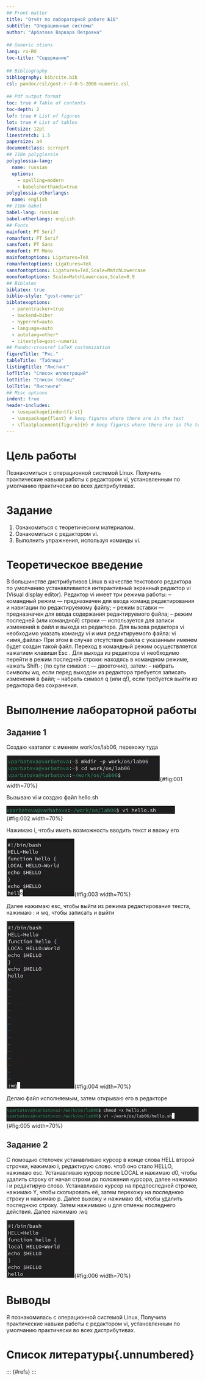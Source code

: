 ```yaml
---
## Front matter
title: "Отчёт по лабораторной работе №10"
subtitle: "Операционные системы"
author: "Арбатова Варвара Петровна"

## Generic otions
lang: ru-RU
toc-title: "Содержание"

## Bibliography
bibliography: bib/cite.bib
csl: pandoc/csl/gost-r-7-0-5-2008-numeric.csl

## Pdf output format
toc: true # Table of contents
toc-depth: 2
lof: true # List of figures
lot: true # List of tables
fontsize: 12pt
linestretch: 1.5
papersize: a4
documentclass: scrreprt
## I18n polyglossia
polyglossia-lang:
  name: russian
  options:
	- spelling=modern
	- babelshorthands=true
polyglossia-otherlangs:
  name: english
## I18n babel
babel-lang: russian
babel-otherlangs: english
## Fonts
mainfont: PT Serif
romanfont: PT Serif
sansfont: PT Sans
monofont: PT Mono
mainfontoptions: Ligatures=TeX
romanfontoptions: Ligatures=TeX
sansfontoptions: Ligatures=TeX,Scale=MatchLowercase
monofontoptions: Scale=MatchLowercase,Scale=0.9
## Biblatex
biblatex: true
biblio-style: "gost-numeric"
biblatexoptions:
  - parentracker=true
  - backend=biber
  - hyperref=auto
  - language=auto
  - autolang=other*
  - citestyle=gost-numeric
## Pandoc-crossref LaTeX customization
figureTitle: "Рис."
tableTitle: "Таблица"
listingTitle: "Листинг"
lofTitle: "Список иллюстраций"
lotTitle: "Список таблиц"
lolTitle: "Листинги"
## Misc options
indent: true
header-includes:
  - \usepackage{indentfirst}
  - \usepackage{float} # keep figures where there are in the text
  - \floatplacement{figure}{H} # keep figures where there are in the text
---
```


# Цель работы

Познакомиться с операционной системой Linux. Получить практические навыки работы с редактором vi, установленным по умолчанию практически во всех дистрибутивах.

# Задание

1. Ознакомиться с теоретическим материалом.
2. Ознакомиться с редактором vi.
3. Выполнить упражнения, используя команды vi.

# Теоретическое введение

В большинстве дистрибутивов Linux в качестве текстового редактора по умолчанию
устанавливается интерактивный экранный редактор vi (Visual display editor).
Редактор vi имеет три режима работы:
– командный режим — предназначен для ввода команд редактирования и навигации по
редактируемому файлу;
– режим вставки — предназначен для ввода содержания редактируемого файла;
– режим последней (или командной) строки — используется для записи изменений в файл
и выхода из редактора.
Для вызова редактора vi необходимо указать команду vi и имя редактируемого файла:
vi <имя_файла>
При этом в случае отсутствия файла с указанным именем будет создан такой файл.
Переход в командный режим осуществляется нажатием клавиши Esc . Для выхода из
редактора vi необходимо перейти в режим последней строки: находясь в командном
режиме, нажать Shift-; (по сути символ : — двоеточие), затем:
– набрать символы wq, если перед выходом из редактора требуется записать изменения
в файл;
– набрать символ q (или q!), если требуется выйти из редактора без сохранения.

# Выполнение лабораторной работы

## Задание 1

Создаю кааталог с именем work/os/lab06, перехожу туда

![Создание каталога и переход туда](image/1.jpg){#fig:001 width=70%}

Вызываю vi и создаю файл hello.sh

![Вызов vi](image/2.jpg){#fig:002 width=70%}

Нажимаю i, чтобы иметь возможность вводить текст и ввожу его

![Ввод текста](image/3.jpg){#fig:003 width=70%}

Далее нажимаю esc, чтобы выйти из режима редактирования текста, нажимаю : и wq, чтобы записать и выйти

![Записать и выйти](image/4.jpg){#fig:004 width=70%}

Делаю файл исполняемым, затем открываю его в редакторе

![Делаю файл исполняемым](image/5.jpg){#fig:005 width=70%}

## Задание 2

С помощью стелочек устанавливаю курсор в конце слова HELL второй строчки, нажимаю i, редактирую слово. чтоб оно стало HELLO, нажимаю esc. Устанавливаю курсор после LOCAL и нажимаю d0, чтобы удалить строку от начал строки до положения курсора, далее нажимаю i и редактирую слово. Устанавливаю курсор на предпоследней строчке, нажимаю Y, чтобы скопировать её, затем перехожу на последнюю строку и нажимаю p. Далее выхожу и нажимаю dd, чтобы удалить последнюю строку. Затем нажиммаю u для отмены последнего действия. Далее нажимаю :wq

![Манипуляции с файлом](image/6.jpg){#fig:006 width=70%}


# Выводы

Я познакомилась с операционной системой Linux, Получила практические навыки работы с редактором vi, установленным по умолчанию практически во всех дистрибутивах.

# Список литературы{.unnumbered}

::: {#refs}
:::
